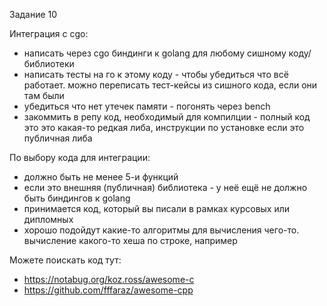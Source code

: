 Задание 10

Интеграция с cgo:

* написать через cgo биндинги к golang для любому сишному коду/библиотеки
* написать тесты на го к этому коду - чтобы убедиться что всё работает. можно переписать тест-кейсы из сишного кода, если они там были
* убедиться что нет утечек памяти - погонять через bench
* закоммить в репу код, необходимый для компилции - полный код это это какая-то редкая либа, инструкции по установке если это публичная либа

По выбору кода для интеграции:
* должно быть не менее 5-и функций
* если это внешняя (публичная) библиотека - у неё ещё не должно быть биндингов к golang
* принимается код, который вы писали в рамках курсовых или дипломных
* хорошо подойдут какие-то алгоритмы для вычисления чего-то. вычисление какого-то хеша по строке, например

Можете поискать код тут:
* https://notabug.org/koz.ross/awesome-c
* https://github.com/fffaraz/awesome-cpp